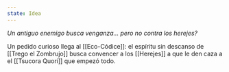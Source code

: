 ```yaml
---
state: Idea
---
```

_Un antiguo enemigo busca venganza... pero no contra los herejes?_

Un pedido curioso llega al [[Eco-Códice]]: el espíritu sin descanso de [[Trego el Zombrujo]] busca convencer a los [[Herejes]] a que le den caza a el [[Tsucora Quori]] que empezó todo.